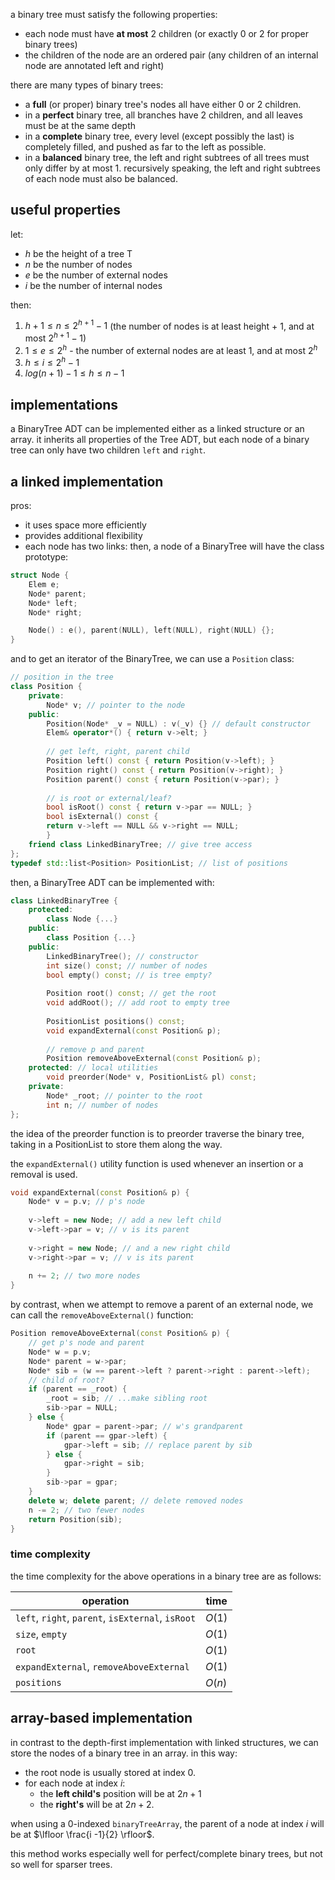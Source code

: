 a binary tree must satisfy the following properties: 
- each node must have **at most** 2 children (or exactly 0 or 2 for proper binary trees)
- the children of the node are an ordered pair (any children of an internal node are annotated left and right)

there are many types of binary trees: 
- a **full** (or proper) binary tree's nodes all have either 0 or 2 children.
- in a **perfect** binary tree, all branches have 2 children, and all leaves must be at the same depth
- in a **complete** binary tree, every level (except possibly the last) is completely filled, and pushed as far to the left as possible. 
- in a **balanced** binary tree, the left and right subtrees of all trees must only differ by at most 1. recursively speaking, the left and right subtrees of each node must also be balanced. 

## useful properties
let: 
- $h$ be the height of a tree T
- $n$ be the number of nodes
- $e$ be the number of external nodes
- $i$ be the number of internal nodes

then: 
1. $h + 1 \leq n \leq 2^{h + 1} - 1$ (the number of nodes is at least height + 1, and at most $2^{h+1} -1$)
2. $1 \leq e \leq 2^{h}$ - the number of external nodes are at least 1, and at most $2^{h}$
3. $h \leq i \leq 2^{h} - 1$
4. $log(n+1) - 1 \leq h \leq n -1$

## implementations
a BinaryTree ADT can be implemented either as a linked structure or an array. it inherits all properties of the Tree ADT, but each node of a binary tree can only have two children `left` and `right`.

## a linked implementation
pros: 
- it uses space more efficiently
- provides additional flexibility
- each node has two links: 
then, a node of a BinaryTree will have the class prototype: 

```cpp
struct Node {
	Elem e; 
	Node* parent; 
	Node* left; 
	Node* right; 

	Node() : e(), parent(NULL), left(NULL), right(NULL) {};
}
```

and to get an iterator of the BinaryTree, we can use a `Position` class: 

```cpp
// position in the tree  
class Position {  
	private:  
		Node* v; // pointer to the node  
	public:  
		Position(Node* _v = NULL) : v(_v) {} // default constructor  
		Elem& operator*() { return v->elt; } 
		
		// get left, right, parent child  
		Position left() const { return Position(v->left); }  
		Position right() const { return Position(v->right); }  
		Position parent() const { return Position(v->par); }  
		
		// is root or external/leaf?  
		bool isRoot() const { return v->par == NULL; }  
		bool isExternal() const {  
		return v->left == NULL && v->right == NULL;  
		}
	friend class LinkedBinaryTree; // give tree access  
};  
typedef std::list<Position> PositionList; // list of positions
```

then, a BinaryTree ADT can be implemented with: 

```cpp
class LinkedBinaryTree {  
	protected:
		class Node {...}
	public:
		class Position {...}
	public:  
		LinkedBinaryTree(); // constructor  
		int size() const; // number of nodes  
		bool empty() const; // is tree empty?
		  
		Position root() const; // get the root  
		void addRoot(); // add root to empty tree
		
		PositionList positions() const;
		void expandExternal(const Position& p);  
		
		// remove p and parent  
		Position removeAboveExternal(const Position& p);  
	protected: // local utilities  
		void preorder(Node* v, PositionList& pl) const;  
	private:  
		Node* _root; // pointer to the root  
		int n; // number of nodes  
};
```

the idea of the preorder function is to preorder traverse the binary tree, taking in a PositionList to store them along the way. 

the `expandExternal()` utility function is used whenever an insertion or a removal is used. 

```cpp
void expandExternal(const Position& p) {  
	Node* v = p.v; // p's node  
	
	v->left = new Node; // add a new left child  
	v->left->par = v; // v is its parent  
	
	v->right = new Node; // and a new right child  
	v->right->par = v; // v is its parent  
	
	n += 2; // two more nodes
}
```

by contrast, when we attempt to remove a parent of an external node, we can call the `removeAboveExternal()` function: 

```cpp
Position removeAboveExternal(const Position& p) {  
	// get p's node and parent  
	Node* w = p.v; 
	Node* parent = w->par;  
	Node* sib = (w == parent->left ? parent->right : parent->left);  
	// child of root?  
	if (parent == _root) {  
		_root = sib; // ...make sibling root  
		sib->par = NULL;  
	} else {  
		Node* gpar = parent->par; // w's grandparent  
		if (parent == gpar->left) {  
			gpar->left = sib; // replace parent by sib  
		} else {  
			gpar->right = sib;  
		}  
		sib->par = gpar;  
	}  
	delete w; delete parent; // delete removed nodes  
	n -= 2; // two fewer nodes  
	return Position(sib);  
}
```

### time complexity
the time complexity for the above operations in a binary tree are as follows: 

| operation                                         | time   |
| ------------------------------------------------- | ------ |
| `left`, `right`, `parent`, `isExternal`, `isRoot` | $O(1)$ |
| `size`, `empty`                                   | $O(1)$ |
| `root`                                            | $O(1)$ |
| `expandExternal`, `removeAboveExternal`           | $O(1)$ |
| `positions`                                       | $O(n)$ |

## array-based implementation
in contrast to the depth-first implementation with linked structures, we can store the nodes of a binary tree in an array. in this way: 
- the root node is usually stored at index 0. 
- for each node at index $i$:
	- the **left child's** position will be at $2n + 1$
	- the **right's** will be at $2n + 2$.

when using a 0-indexed `binaryTreeArray`, the parent of a node at index $i$ will be at $\lfloor \frac{i -1}{2} \rfloor$.

this method works especially well for perfect/complete binary trees, but not so well for sparser trees.

